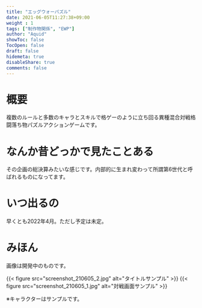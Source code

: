 ```yaml
---
title: "エッグウォーパズル"
date: 2021-06-05T11:27:38+09:00
weight : 1
tags: ["制作物関係", "EWP"]
author: "Aquid"
showToc: false
TocOpen: false
draft: false
hidemeta: true
disableShare: true
comments: false
---
```


# 概要

複数のルールと多数のキャラとスキルで格ゲーのように立ち回る異種混合対戦格闘落ち物パズルアクションゲームです。

# なんか昔どっかで見たことある

その企画の総決算みたいな感じです。内部的に生まれ変わって所謂第6世代と呼ばれるものになってます。

# いつ出るの

早くとも2022年4月。ただし予定は未定。

# みほん

画像は開発中のものです。

{{< figure src="screenshot_210605_2.jpg" alt="タイトルサンプル" >}}
{{< figure src="screenshot_210605_1.jpg" alt="対戦画面サンプル" >}}

※キャラクターはサンプルです。
